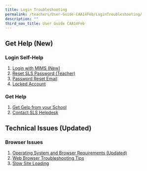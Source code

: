 ```yaml
---
title: Login Troubleshooting
permalink: /teachers/User-Guide-CAA14Feb/LoginTroubleshooting/
description: ""
third_nav_title: User Guide CAA14Feb
---
```

## Get Help (New)

### Login Self-Help

1. <a href="/login-troubleshooting/Login-Self-Help-for-Teachers/LoginMIMSTeacher/" target="_blank">Login with MIMS (New)</a>
2. <a href="/login-troubleshooting/Login-Self-Help-for-Teachers/ResetPasswordTeacher/" target="_blank">Reset SLS Password (Teacher)</a>
3. <a href="/login-troubleshooting/Login-Self-Help-for-Teachers/PasswordResetEmail/" target="_blank">Password Reset Email</a>
4. <a href="/login-troubleshooting/Login-Self-Help-for-Teachers/LockedAccount/" target="_blank">Locked Account</a>
	
### Get Help
1. <a href="/login-troubleshooting/SchoolBasedHelpline/" target="_blank">Get Gelp from your School</a>
2. <a href="/contact-us/" target="_blank">Contact SLS Helpdesk</a>

## Technical Issues (Updated)
	
### Browser Issues
1. <a href="/login-troubleshooting/Technical-Issues/OSBrowserRequirements/">Operating System and Browser Requirements (Updated)</a>
2. <a href="/login-troubleshooting/Technical-Issues/WebBrowserTroubleshooting/" target="_blank">Web Browser Troubleshooting Tips</a>
3. <a href="/login-troubleshooting/Technical-Issues/SlowSiteLoading/" target="_blank">Slow Site Loading</a>
